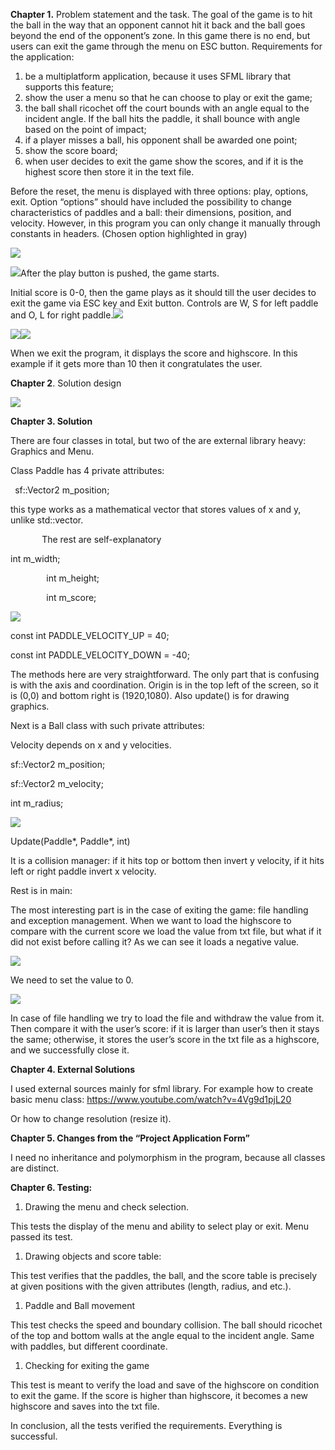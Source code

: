 ﻿**Chapter 1.** Problem statement and the task. The goal of the game is to hit the ball in the way that an opponent cannot hit it back and the ball goes beyond the end of the opponent’s zone. In this game there is no end, but users can exit the game through the menu on ESC button. Requirements for the application:

1) be a multiplatform application, because it uses SFML library that supports this feature;
1) show the user a menu so that he can choose to play or exit the game;
1) the ball shall ricochet off the court bounds with an angle equal to the incident angle. If the ball hits the paddle, it shall bounce with angle based on the point of impact;
1) if a player misses a ball, his opponent shall be awarded one point;
1) show the score board;
1) when user decides to exit the game show the scores, and if it is the highest score then store it in the text file.	

Before the reset, the menu is displayed with three options: play, options, exit. Option “options” should have included the possibility to change characteristics of paddles and a ball: their dimensions, position, and velocity. However, in this program you can only change it manually through constants in headers. (Chosen option highlighted in gray)

![](001.png)


![](001.png)After the play button is pushed, the game starts.

Initial score is 0-0, then the game plays as it should till the user decides to exit the game via ESC key and Exit button. Controls are W, S for left paddle and O, L for right paddle.![](001.png)

![](001.png)![](002.png)

When we exit the program, it displays the score and highscore. In this example if it gets more than 10 then it congratulates the user.











**Chapter 2**. Solution design

![](Aspose.Words.79957ed5-6130-4fc1-b680-11306a5970b5.003.png)

**Chapter 3. Solution**

There are four classes in total, but two of the are external library heavy: Graphics and Menu.

Class Paddle has 4 private attributes: 

` `sf::Vector2<float> m\_position;

this type works as a mathematical vector that stores values of x and y, unlike std::vector.

`       `The rest are self-explanatory

int m\_width;			

`        `int m\_height;

`        `int m\_score;

![](Aspose.Words.79957ed5-6130-4fc1-b680-11306a5970b5.004.png)

const int PADDLE\_VELOCITY\_UP = 40;

const int PADDLE\_VELOCITY\_DOWN = -40;

The methods here are very straightforward. The only part that is confusing is with the axis and coordination. Origin is in the top left of the screen, so it is (0,0) and bottom right is (1920,1080). Also update() is for drawing graphics.







Next is a Ball class with such private attributes:

Velocity depends on x and y velocities.

sf::Vector2<float> m\_position;

sf::Vector2<float> m\_velocity;

int m\_radius;

![](Aspose.Words.79957ed5-6130-4fc1-b680-11306a5970b5.005.png)

Update(Paddle\*, Paddle\*, int)

It is a collision manager: if it hits top or bottom then invert y velocity, if it hits left or right paddle invert x velocity.

Rest is in main:

The most interesting part is in the case of exiting the game: file handling and exception management. When we want to load the highscore to compare with the current score we load the value from txt file, but what if it did not exist before calling it? As we can see it loads a negative value.

![](Aspose.Words.79957ed5-6130-4fc1-b680-11306a5970b5.006.png)




We need to set the value to 0.

![](Aspose.Words.79957ed5-6130-4fc1-b680-11306a5970b5.007.png)

In case of file handling we try to load the file and withdraw the value from it. Then compare it with the user’s score: if it is larger than user’s then it stays the same; otherwise, it stores the user’s score in the txt file as a highscore, and we successfully close it.


**Chapter 4. External Solutions**

I used external sources mainly for sfml library. For example how to create basic menu class: <https://www.youtube.com/watch?v=4Vg9d1pjL20>

Or how to change resolution (resize it).

**Chapter 5. Changes from the “Project Application Form”**

I need no inheritance and polymorphism in the program, because all classes are distinct.

**Chapter 6. Testing:**

1) Drawing the menu and check selection.

This tests the display of the menu and ability to select play or exit. Menu passed its test.

1) Drawing objects and score table:

This test verifies that the paddles, the ball, and the score table is precisely at given positions with the given attributes (length, radius, and etc.).

1) Paddle and Ball movement

This test checks the speed and boundary collision. The ball should ricochet of the top and bottom walls at the angle equal to the incident angle. Same with paddles, but different coordinate.

1) Checking for exiting the game

This test is meant to verify the load and save of the highscore on condition to exit the game. If the score is higher than highscore, it becomes a new highscore and saves into the txt file.

In conclusion, all the tests verified the requirements. Everything is successful.

